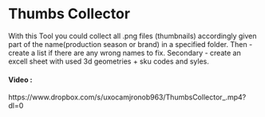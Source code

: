# Thumbs Collector

With this Tool you could collect all .png files (thumbnails) accordingly given part of the name(production season or brand) in a specified folder. 
Then - create a list if there are any wrong names to fix. 
Secondary - create an excell sheet with used 3d geometries + sku codes and syles.

<h4>Video :</h4> 
<a> https://www.dropbox.com/s/uxocamjronob963/ThumbsCollector_.mp4?dl=0 </a>
